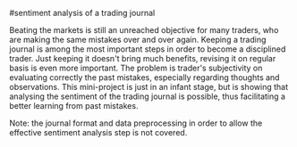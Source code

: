 #sentiment analysis of a trading journal

Beating the markets is still an unreached objective for many traders, who are
making the same mistakes over and over again. Keeping a trading journal is among
the most important steps in order to become a disciplined trader. Just keeping
it doesn't bring much benefits, revising it on regular basis is even more
important. The problem is trader's subjectivity on evaluating correctly the past
mistakes, especially regarding thoughts and observations.
This mini-project is just in an infant stage, but is showing that analysing the
sentiment of the trading journal is possible, thus facilitating a better
learning from past mistakes.

Note: the journal format and data preprocessing in order to allow the effective
sentiment analysis step is not covered.
